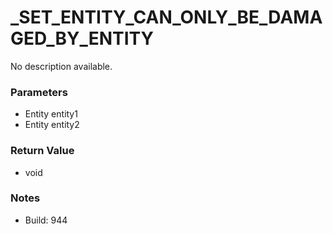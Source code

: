 # _SET_ENTITY_CAN_ONLY_BE_DAMAGED_BY_ENTITY

No description available.

### Parameters
* Entity entity1
* Entity entity2

### Return Value
* void

### Notes
* Build: 944

